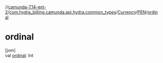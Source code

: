//[camunda-7.14-ext-2](../../../../index.md)/[com.hydra_billing.camunda.api.hydra.common_types](../../index.md)/[Currency](../index.md)/[PEN](index.md)/[ordinal](ordinal.md)

# ordinal

[jvm]\
val [ordinal](ordinal.md): Int
